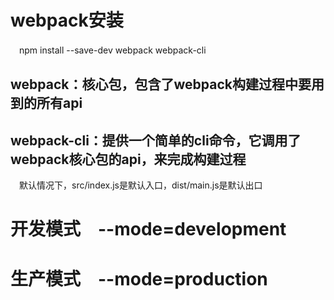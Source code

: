 # webpack安装

　npm install --save-dev webpack webpack-cli

## webpack：核心包，包含了webpack构建过程中要用到的所有api
## webpack-cli：提供一个简单的cli命令，它调用了webpack核心包的api，来完成构建过程

　默认情况下，src/index.js是默认入口，dist/main.js是默认出口

# 开发模式　--mode=development
# 生产模式　--mode=production